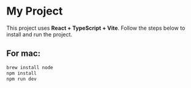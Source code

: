 # My Project

This project uses **React + TypeScript + Vite**. Follow the steps below to install and run the project.

## For mac:

```sh
brew install node
npm install
npm run dev
```
